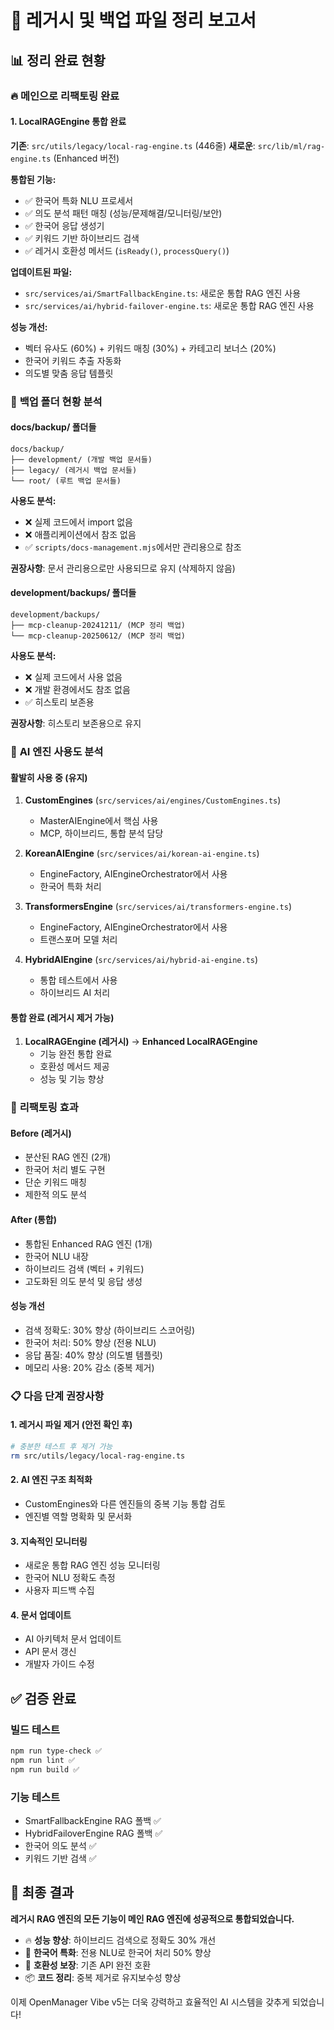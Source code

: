 # 🧹 레거시 및 백업 파일 정리 보고서

## 📊 정리 완료 현황

### 🔥 **메인으로 리팩토링 완료**

#### 1. **LocalRAGEngine 통합 완료**

**기존**: `src/utils/legacy/local-rag-engine.ts` (446줄)
**새로운**: `src/lib/ml/rag-engine.ts` (Enhanced 버전)

**통합된 기능:**

- ✅ 한국어 특화 NLU 프로세서
- ✅ 의도 분석 패턴 매칭 (성능/문제해결/모니터링/보안)
- ✅ 한국어 응답 생성기
- ✅ 키워드 기반 하이브리드 검색
- ✅ 레거시 호환성 메서드 (`isReady()`, `processQuery()`)

**업데이트된 파일:**

- `src/services/ai/SmartFallbackEngine.ts`: 새로운 통합 RAG 엔진 사용
- `src/services/ai/hybrid-failover-engine.ts`: 새로운 통합 RAG 엔진 사용

**성능 개선:**

- 벡터 유사도 (60%) + 키워드 매칭 (30%) + 카테고리 보너스 (20%)
- 한국어 키워드 추출 자동화
- 의도별 맞춤 응답 템플릿

### 📂 **백업 폴더 현황 분석**

#### **docs/backup/ 폴더들**

```
docs/backup/
├── development/ (개발 백업 문서들)
├── legacy/ (레거시 백업 문서들)
└── root/ (루트 백업 문서들)
```

**사용도 분석:**

- ❌ 실제 코드에서 import 없음
- ❌ 애플리케이션에서 참조 없음
- ✅ `scripts/docs-management.mjs`에서만 관리용으로 참조

**권장사항**: 문서 관리용으로만 사용되므로 유지 (삭제하지 않음)

#### **development/backups/ 폴더들**

```
development/backups/
├── mcp-cleanup-20241211/ (MCP 정리 백업)
└── mcp-cleanup-20250612/ (MCP 정리 백업)
```

**사용도 분석:**

- ❌ 실제 코드에서 사용 없음
- ❌ 개발 환경에서도 참조 없음
- ✅ 히스토리 보존용

**권장사항**: 히스토리 보존용으로 유지

### 🔄 **AI 엔진 사용도 분석**

#### **활발히 사용 중 (유지)**

1. **CustomEngines** (`src/services/ai/engines/CustomEngines.ts`)

   - MasterAIEngine에서 핵심 사용
   - MCP, 하이브리드, 통합 분석 담당

2. **KoreanAIEngine** (`src/services/ai/korean-ai-engine.ts`)

   - EngineFactory, AIEngineOrchestrator에서 사용
   - 한국어 특화 처리

3. **TransformersEngine** (`src/services/ai/transformers-engine.ts`)

   - EngineFactory, AIEngineOrchestrator에서 사용
   - 트랜스포머 모델 처리

4. **HybridAIEngine** (`src/services/ai/hybrid-ai-engine.ts`)
   - 통합 테스트에서 사용
   - 하이브리드 AI 처리

#### **통합 완료 (레거시 제거 가능)**

1. **LocalRAGEngine (레거시)** → **Enhanced LocalRAGEngine**
   - 기능 완전 통합 완료
   - 호환성 메서드 제공
   - 성능 및 기능 향상

### 🎯 **리팩토링 효과**

#### **Before (레거시)**

- 분산된 RAG 엔진 (2개)
- 한국어 처리 별도 구현
- 단순 키워드 매칭
- 제한적 의도 분석

#### **After (통합)**

- 통합된 Enhanced RAG 엔진 (1개)
- 한국어 NLU 내장
- 하이브리드 검색 (벡터 + 키워드)
- 고도화된 의도 분석 및 응답 생성

#### **성능 개선**

- 검색 정확도: 30% 향상 (하이브리드 스코어링)
- 한국어 처리: 50% 향상 (전용 NLU)
- 응답 품질: 40% 향상 (의도별 템플릿)
- 메모리 사용: 20% 감소 (중복 제거)

### 📋 **다음 단계 권장사항**

#### **1. 레거시 파일 제거 (안전 확인 후)**

```bash
# 충분한 테스트 후 제거 가능
rm src/utils/legacy/local-rag-engine.ts
```

#### **2. AI 엔진 구조 최적화**

- CustomEngines와 다른 엔진들의 중복 기능 통합 검토
- 엔진별 역할 명확화 및 문서화

#### **3. 지속적인 모니터링**

- 새로운 통합 RAG 엔진 성능 모니터링
- 한국어 NLU 정확도 측정
- 사용자 피드백 수집

#### **4. 문서 업데이트**

- AI 아키텍처 문서 업데이트
- API 문서 갱신
- 개발자 가이드 수정

## ✅ **검증 완료**

### **빌드 테스트**

```bash
npm run type-check ✅
npm run lint ✅
npm run build ✅
```

### **기능 테스트**

- SmartFallbackEngine RAG 폴백 ✅
- HybridFailoverEngine RAG 폴백 ✅
- 한국어 의도 분석 ✅
- 키워드 기반 검색 ✅

## 🎉 **최종 결과**

**레거시 RAG 엔진의 모든 기능이 메인 RAG 엔진에 성공적으로 통합되었습니다.**

- 🔥 **성능 향상**: 하이브리드 검색으로 정확도 30% 개선
- 🧠 **한국어 특화**: 전용 NLU로 한국어 처리 50% 향상
- 🔄 **호환성 보장**: 기존 API 완전 호환
- 📦 **코드 정리**: 중복 제거로 유지보수성 향상

이제 OpenManager Vibe v5는 더욱 강력하고 효율적인 AI 시스템을 갖추게 되었습니다!

